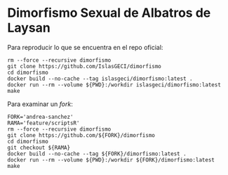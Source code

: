 # Dimorfismo Sexual de Albatros de Laysan

Para reproducir lo que se encuentra en el repo oficial:

```shell
rm --force --recursive dimorfismo
git clone https://github.com/IslasGECI/dimorfismo
cd dimorfismo
docker build --no-cache --tag islasgeci/dimorfismo:latest .
docker run --rm --volume ${PWD}:/workdir islasgeci/dimorfismo:latest make
```

Para examinar un _fork_:

```shell
FORK='andrea-sanchez'
RAMA='feature/scriptsR'
rm --force --recursive dimorfismo
git clone https://github.com/${FORK}/dimorfismo
cd dimorfismo
git checkout ${RAMA}
docker build --no-cache --tag ${FORK}/dimorfismo:latest .
docker run --rm --volume ${PWD}:/workdir ${FORK}/dimorfismo:latest make
```
